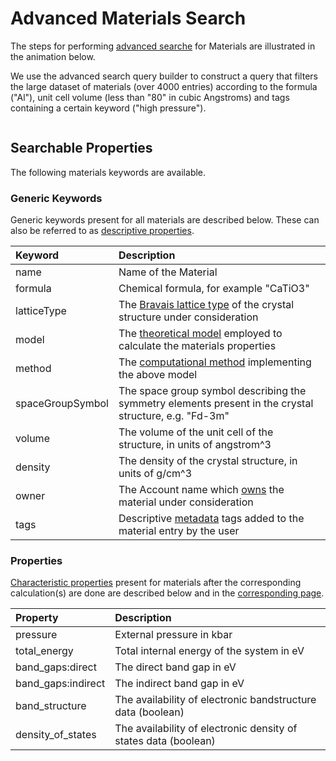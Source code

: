 # Advanced Materials Search

The steps for performing [advanced searche](../../entities-general/actions/advanced-search.md) for Materials are illustrated in the animation below. 

We use the advanced search query builder to construct a query that filters the large dataset of materials (over 4000 entries) according to the formula ("Al"), unit cell volume (less than "80" in cubic Angstroms) and tags containing a certain keyword ("high pressure").

<img data-gifffer="/images/advanced_search.gif" />

## Searchable Properties 

The following materials keywords are available.

### Generic Keywords

Generic keywords present for all materials are described below. These can also be referred to as [descriptive properties](../../data-structured/overview.md#by-relation-to-workflow).

| Keyword    |   Description      |  
| :-------- |:----------- |
| name | Name of the Material | 
| formula | Chemical formula, for example "CaTiO3" | 
| latticeType | The [Bravais lattice type](../../materials-designer/source-editor/lattice.md) of the crystal structure under consideration |
| model  | The [theoretical model](../../models/overview.md) employed to calculate the materials properties  | 
| method | The [computational method](../../methods/overview.md) implementing the above model |  
| spaceGroupSymbol | The space group symbol describing the symmetry elements present in the crystal structure, e.g. "Fd-3m" | 
| volume  | The volume of the unit cell of the structure, in units of angstrom^3 | 
| density | The density of the crystal structure, in units of g/cm^3 | 
| owner | The Account name which [owns](../../entities-general/ownership.md) the material under consideration  |
| tags | Descriptive [metadata](../../entities-general/data.md#Metadata) tags added to the material entry by the user  |

### Properties

[Characteristic properties](../../data-structured/overview.md#by-relation-to-workflow) present for materials after the corresponding calculation(s) are done are described below and in the [corresponding page](../../properties/overview.md).

| Property    |   Description      |  
| :-------- |:----------- |
| pressure | External pressure in kbar | 
| total_energy | Total internal energy of the system in eV | 
| band_gaps:direct | The direct band gap in eV   | 
| band_gaps:indirect | The indirect band gap in eV  |
| band_structure | The availability of electronic bandstructure data (boolean) |
| density_of_states | The availability of electronic density of states data (boolean) |
